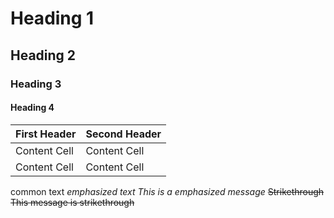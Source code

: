 # Heading 1 #
## Heading 2 ##
### Heading 3 ###
#### Heading 4 ####
First Header | Second Header
------------ | -------------
Content Cell | Content Cell
Content Cell | Content Cell
common text
_emphasized text_
_This is a emphasized message_
~~Strikethrough~~
~~This message is strikethrough~~
